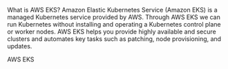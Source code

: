 What is AWS EKS?
Amazon Elastic Kubernetes Service (Amazon EKS) is a managed Kubernetes service provided by AWS. Through AWS EKS we can run Kubernetes without installing and operating a Kubernetes control plane or worker nodes. AWS EKS helps you provide highly available and secure clusters and automates key tasks such as patching, node provisioning, and updates.


AWS EKS
